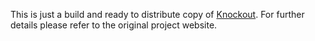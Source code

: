 This is just a build and ready to distribute copy of [Knockout](http://knockoutjs.com/). For further details please refer to the original project website.
